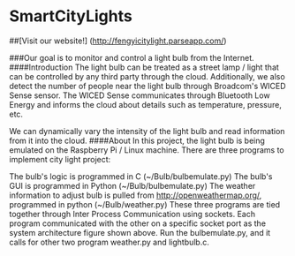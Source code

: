 # SmartCityLights 

##[Visit our website!] (http://fengyicitylight.parseapp.com/)

###Our goal is to monitor and control a light bulb from the Internet.
####Introduction
The light bulb can be treated as a street lamp / light that can be controlled by any third party through the cloud. Additionally, we also detect the number of people near the light bulb through Broadcom's WICED Sense sensor. The WICED Sense communicates through Bluetooth Low Energy and informs the cloud about details such as temperature, pressure, etc.


We can dynamically vary the intensity of the light bulb and read information from it into the cloud.
####About
In this project, the light bulb is being emulated on the Raspberry Pi / Linux machine. There are three programs to implement city light project:

The bulb's logic is programmed in C (~/Bulb/bulbemulate.py)
The bulb's GUI is programmed in Python (~/Bulb/bulbemulate.py)
The weather information to adjust bulb is pulled from http://openweathermap.org/, programmed in python (~/Bulb/weather.py)
These three programs are tied together through Inter Process Communication using sockets. Each program communicated with the other on a specific socket port as the system architecture figure shown above. Run the bulbemulate.py, and it calls for other two program weather.py and lightbulb.c.
